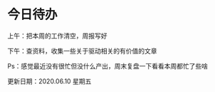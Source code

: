 # 今日待办



上午：把本周的工作清空，周报写好

下午：查资料，收集一些关于驱动相关的有价值的文章

Ps：感觉最近没有很忙但没什么产出，周末复盘一下看看本周都忙了些啥



更新日期：2020.06.10 星期五
